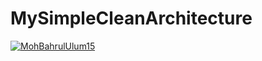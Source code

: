 # MySimpleCleanArchitecture
[![MohBahrulUlum15](https://circleci.com/gh/MohBahrulUlum15/MySimpleCleanArchitecture.svg?style=svg)](https://circleci.com/gh/MohBahrulUlum15/MySimpleCleanArchitecture)
